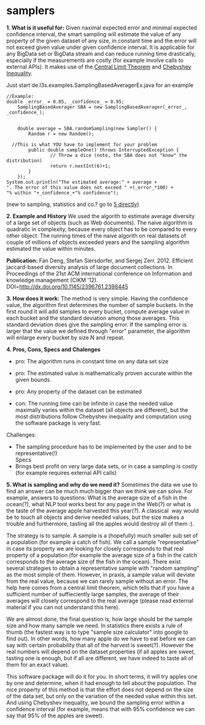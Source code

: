 # samplers
<b>1. What is it useful for:</b>
Given naximal expected error and minimal expected confidence interval, the smart sampling will estimate the value of any property of the given dataset of any size, in constant time and the error will not exceed given value under given confidence interval. It is applicable for any BigData set or BigData stream and can reduce running time drastically, especially if the measurements are costly (for example involve calls to external APIs). It makes use of the <a href="https://en.wikipedia.org/wiki/Central_limit_theorem">Central Limit Theorem</a> and <a href="https://en.wikipedia.org/wiki/Chebyshev%27s_inequality">Chebyshev Inequality</a>.

Just start&nbsp;de.l3s.examples.SamplingBasedAveragerEx.java for an example

    //Example:
    double _error_ = 0.05, _confidence_ = 0.95;
		SamplingBasedAverager SBA = new SamplingBasedAverager(_error_, _confidence_);


		double average = SBA.randomSampling(new Sampler() {
			Random r = new Random();
      
      //This is what YOU have to implement for your problem
			public double sampleOne() throws InterruptedException {
					// Throw a dice (note, the SBA does not "know" the distribution)
					return r.nextInt(6)+1;
			}
		});
    System.out.println("The estimated average:" + average +
    ". The error of this value does not exceed " +(_error_*100) +
    "% within "+_confidence_+"% confidence");

(new to sampling, statistics and co.? go to <a href="#samplingoverview">5 directly</a>)


<b>2. Example and History</b>
We used the algorith to estimate average diversity of a large set of objects (such as Web documents). The naive algorithm is quadratic in complexity, because every object has to be compared to every other object. The running times of the naive algorith on real datasets of couple of millions of objects exceeded years and the sampling algorithm estimated the value within minutes.

  <b>Publication:</b>
  Fan Deng, Stefan Siersdorfer, and Sergej Zerr. 2012. Efficient jaccard-based diversity analysis of large document   collections. In Proceedings of the 21st ACM international conference on Information and knowledge management (CIKM '12).<br>
  DOI=http://dx.doi.org/10.1145/2396761.2398445

<b>3. How does it work:</b>
The method is very simple. Having the confidence value, the algorithm first determines the number of sample buckets. In the first round it will add samples to every bucket, compute average value in each bucket and the standard deviation among those averages. This standard deviation does give the sampling error. If the sampling error is larger that the value we defined through &quot;error&quot; parameter, the algorithm will enlarge every bucket by size N and repeat.

<b>4. Pros, Cons, Specs and Chalenges</b>

* pro: The algorithm runs in constant time on any data set size
* pro: The estimated value is mathematically proven accurate within the given bounds.
* pro: Any property of the dataset can be estimated

* con: The running time can be infinite in case the needed value maximally varies within the dataset (all objects are different), but the most distributions follow Chebyshev inequality and computation usng the software package is very fast.

Challenges:
* The sampling procedure has to be implemented by the user and to be representative(!)</div><div>
Specs
* Brings best profit on very large data sets, or in case a sampling is costly (for example requires external API calls)

<b>5. What is sampling and why do we need it?</b>
<a name="samplingoverview"/>Sometimes the data we use to find an answer can be much much bigger than we think we can solve. For example, answers to questions: What is the average size of a fish in the ocean(?), what NLP tool works best for any page in the Web(?) or what is the taste of the average apple harvested this year(?). A classical &nbsp;way would be to touch all objects and derive needed values, but the size makes a trouble and furthermore, tasting all the apples would destroy all of them :).

The strategy is to sample. A sample is a (hopefully) much smaller sub set of a population (for example a catch of fish). We call a sample &quot;representative&quot; in case its property we are looking for closely corresponds to that real property of a population (for example the average size of a fish in the catch corresponds to the average size of the fish in the ocean). There exist several strategies to obtain a representative sample with &quot;random sampling&quot; as the most simple of them.
However, in praxis, a sample value will deviate from the real value, because we can rarely sample without an error. The help here comes from a central limit theorem, which tells that if you have a sufficient number of suffieciently large samples, the average of their averages will closely correspond to the real average (please read external material if you can not understand this here).

We are almost done, the final question is, how large should be the sample size and how many sample we need. In statistics there exists a rule of thumb (the fastest way is to type &quot;sample size calculator&quot; into google to find out). In other words, how many apple do we have to eat before we can say with certain probability that all of the harvest is sweet(?). However the real numbers will depend on the dataset properties (if all apples are sweet, tasting one is enough, but if all are different, we have indeed to taste all of them for an exact value).

This software package will do it for you. In short terms, it will try apples one by one and determine, when it had enough to tell about the population. The nice property of this method is that the effort does not depend on the size of the data set, but only on the variation of the needed value within this set. And using Chebyshev inequality, we bound the sampling error within a confidence interval (for example, means that with 95% confidence we can say that 95% of the apples are sweet).
